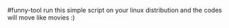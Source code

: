 #funny-tool
run this simple script on your linux distribution and the codes will move like movies :)
